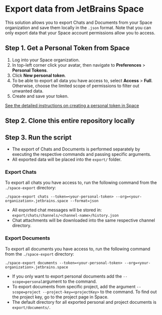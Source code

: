 # Export data from JetBrains Space

This solution allows you to export Chats and Documents from your Space organization and save them locally in the `.json` format. 
Note that you can only export data that your Space account permissions allow you to access.

## Step 1. Get a Personal Token from Space
1. Log into your Space organization.
2. In top-left corner click your avatar, then navigate to **Preferences** > **Personal Tokens**.
3. Click **New personal token**.
4. To be able to export all data you have access to, select **Access** > **Full**. Otherwise, choose the limited scope of permissions to filter out unwanted data.
5. Create and save your token.

[See the detailed instructions on creating a personal token in Space](https://www.jetbrains.com/help/space/personal-tokens.html#create-a-personal-token)

## Step 2. Clone this entire repository locally

## Step 3. Run the script
* The export of Chats and Documents is performed separately by executing the respective commands and passing specific arguments.
* All exported data will be placed into the `export/` folder.

### Export Chats

To export all chats you have access to, run the following command from the `./space-export` directory:
```
./space-export chats --token=<your-personal-token> --org=<your-organization>.jetbrains.space --format=json 
```
* All exported chat messages will be stored in: `export/chats/channels/<channel-name>/history.json` 
* Chat attachments will be downloaded into the same respective channel directory.

### Export Documents

To export all documents you have access to, run the following command from the `./space-export` directory:
```
./space-export documents --token=<your-personal-token> --org=<your-organization>.jetbrains.space 
```
* If you only want to export personal documents add the `--scope=personal`argument to the command.
* To export documents from specific project, add the argument `--scope=project --project-key=<projectKey>` to the command. To find out the project key, go to the project page in Space.
* The default directory for all exported personal and project documents is `export/documents/`.
